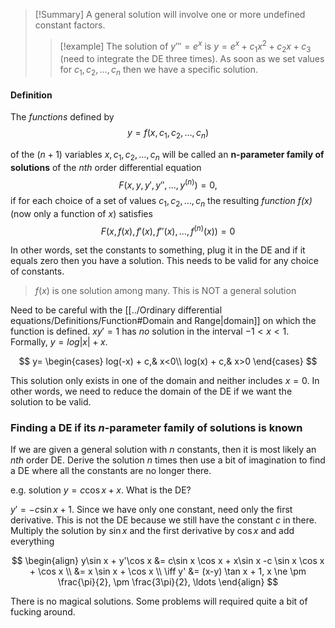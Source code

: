 

> [!Summary]
> A general solution will involve one or more undefined constant factors.
> 
> > [!example]
> > The solution of $y'''=e^x$ is $y=e^x + c_1x^2 + c_2x + c_3$ (need to integrate the DE three times). As soon as we set values for $c_1, c_2, \ldots, c_n$ then we have a specific solution.


#### Definition

The *functions* defined by 
$$y=f(x, c_1, c_2, \ldots, c_n)$$

of the $(n+1)$ variables $x, c_1, c_2, \ldots, c_n$ will be called an **n-parameter family of solutions** of the *nth* order differential equation
$$F(x, y, y', y'', ..., y^{(n)})=0,$$
if for each choice of a set of values $c_1, c_2, \ldots, c_n$ the resulting *function f(x)* (now only a function of *x*) satisfies
$$F(x, f(x), f'(x), f''(x), ..., f^{(n)}(x))=0$$

In other words, set the constants to something, plug it in the DE and if it equals zero then you have a solution. This needs to be valid for any choice of constants.

> $f(x)$ is one solution among many. This is NOT a general solution

Need to be careful with the [[../Ordinary differential equations/Definitions/Function#Domain and Range|domain]] on which the function is defined. $xy'=1$ has *no* solution in the interval $-1 < x < 1$. Formally, $y=log|x| + x$.

$$
y= 
\begin{cases}
log(-x) + c,&  x<0\\
log(x) + c,&  x>0
\end{cases}
$$

This solution only exists in one of the domain and neither includes $x=0$. In other words, we need to reduce the domain of the DE if we want the solution to be valid.

### Finding a DE if its *n*-parameter family of solutions is known

If we are given a general solution with *n* constants, then it is most likely an *nth* order DE. Derive the solution *n* times then use a bit of imagination to find a DE where all the constants are no longer there.

e.g. solution $y=c \cos x+x$. What is the DE?

$y'=-c \sin x + 1$. Since we have only one constant, need only the first derivative. This is not the DE because we still have the constant *c* in there. Multiply the solution by $\sin x$ and the first derivative by $\cos x$ and add everything

$$
\begin{align}
y\sin x + y'\cos x &= c\sin x \cos x + x\sin x -c \sin x \cos x + \cos x \\
&= x \sin x + \cos x \\
\iff y' &=  (x-y) \tan x + 1, x \ne \pm \frac{\pi}{2}, \pm \frac{3\pi}{2}, \ldots  
\end{align}
$$

There is no magical solutions. Some problems will required quite a bit of fucking around.